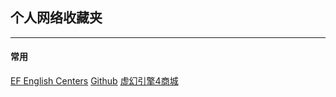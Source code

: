 ## 个人网络收藏夹
---
#### 常用
[EF English Centers](http://ec.ef.com.cn/partner/englishcenters/cn)
[Github](https://github.com/)
[虚幻引擎4商城](https://www.unrealengine.com/marketplace/zh-CN/store)
